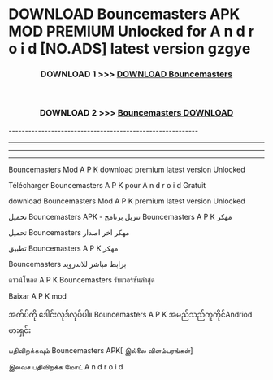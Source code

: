 # DOWNLOAD Bouncemasters  APK MOD PREMIUM Unlocked for A n d r o i d [NO.ADS] latest version gzgye 



<div align="center">

<h3>DOWNLOAD 1 >>> <a href="https://getmod2.web.app/?judul=Bouncemasters ">DOWNLOAD Bouncemasters </a></h3><br>

<h3>DOWNLOAD 2 >>> <a href="https://getmod2.web.app/?judul=Bouncemasters ">Bouncemasters  DOWNLOAD </a></h3>

</div>
----------------------------------------------------------

----------------------------------------------------------

----------------------------------------------------------

----------------------------------------------------------

Bouncemasters  Mod A P K download premium latest version Unlocked

Télécharger Bouncemasters  A P K pour A n d r o i d Gratuit

download Bouncemasters  Mod A P K premium latest version Unlocked

تحميل Bouncemasters  APK - تنزيل برنامج Bouncemasters  A P K مهكر

تحميل Bouncemasters  مهكر اخر اصدار

تطبيق Bouncemasters  A P K مهكر

Bouncemasters  برابط مباشر للاندرويد

ดาวน์โหลด A P K Bouncemasters  รับเวอร์ชันล่าสุด

Baixar A P K mod

အက်ပ်ကို ဒေါင်းလုဒ်လုပ်ပါ။ Bouncemasters  A P K အမည်သည်ကူကိုင်Andriod ဗားရှင်း

பதிவிறக்கவும் Bouncemasters  APK[ இல்லை விளம்பரங்கள்] 
 
இலவச பதிவிறக்க மோட் A n d r o i d



